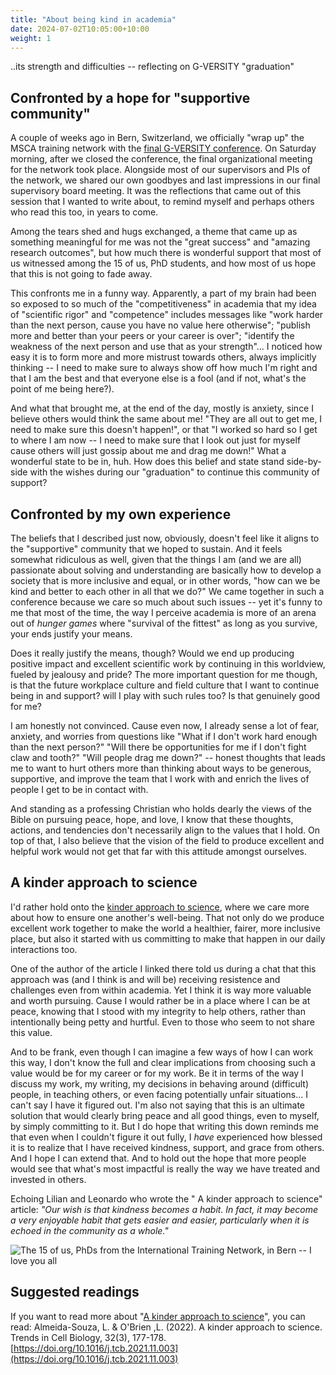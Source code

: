 ```yaml
---
title: "About being kind in academia"
date: 2024-07-02T10:05:00+10:00
weight: 1
---
```


..its strength and difficulties -- reflecting on G-VERSITY "graduation"

## Confronted by a hope for "supportive community"

A couple of weeks ago in Bern, Switzerland, we officially "wrap up" the MSCA training network with the [final G-VERSITY conference](https://gversity-2020.eu/final-conference.html). On Saturday morning, after we closed the conference, the final organizational meeting for the network took place. Alongside most of our supervisors and PIs of the network, we shared our own goodbyes and last impressions in our final supervisory board meeting. It was the reflections that came out of this session that I wanted to write about, to remind myself and perhaps others who read this too, in years to come. 

Among the tears shed and hugs exchanged, a theme that came up as something meaningful for me was not the "great success" and "amazing research outcomes", but how much there is wonderful support that most of us witnessed among the 15 of us, PhD students, and how most of us hope that this is not going to fade away.

This confronts me in a funny way. Apparently, a part of my brain had been so exposed to so much of the "competitiveness" in academia that my idea of "scientific rigor" and "competence" includes messages like "work harder than the next person, cause you have no value here otherwise"; "publish more and better than your peers or your career is over"; "identify the weakness of the next person and use that as your strength"... 
I noticed how easy it is to form more and more mistrust towards others, always implicitly thinking -- I need to make sure to always show off how much I'm right and that I am the best and that everyone else is a fool (and if not, what's the point of me being here?). 

And what that brought me, at the end of the day, mostly is anxiety, since I believe others would think the same about me! "They are all out to get me, I need to make sure this doesn't happen!", or that "I worked so hard so I get to where I am now -- I need to make sure that I look out just for myself cause others will just gossip about me and drag me down!"
What a wonderful state to be in, huh. How does this belief and state stand side-by-side with the wishes during our "graduation" to continue this community of support?

## Confronted by my own experience

The beliefs that I described just now, obviously, doesn't feel like it aligns to the "supportive" community that we hoped to sustain. And it feels somewhat ridiculous as well, given that the things I am (and we are all) passionate about solving and understanding are basically how to develop a society that is more inclusive and equal, or in other words, "how can we be kind and better to each other in all that we do?"
We came together in such a conference because we care so much about such issues  -- yet it's funny to me that most of the time, the way I perceive academia is more of an arena out of *hunger games* where "survival of the fittest" as long as you survive, your ends justify your means.

Does it really justify the means, though? Would we end up producing positive impact and excellent scientific work by continuing in this worldview, fueled by jealousy and pride? The more important question for me though, is that the future workplace culture and field culture that I want to continue being in and support? will I play with such rules too? Is that genuinely good for me?

I am honestly not convinced. Cause even now, I already sense a lot of fear, anxiety, and worries from questions like "What if I don't work hard enough than the next person?" "Will there be opportunities for me if I don't fight claw and tooth?" "Will people drag me down?" -- honest thoughts that leads me to want to hurt others more than thinking about ways to be generous, supportive, and improve the team that I work with and enrich the lives of people I get to be in contact with.

And standing as a professing Christian who holds dearly the views of the Bible on pursuing peace, hope, and love, I know that these thoughts, actions, and tendencies don't necessarily align to the values that I hold. On top of that, I also believe that the vision of the field to produce excellent and helpful work would not get that far with this attitude amongst ourselves.

## A kinder approach to science 

I'd rather hold onto the [kinder approach to science](https://doi.org/10.1016/j.tcb.2021.11.003), where we care more about how to ensure one another's well-being. That not only do we produce excellent work together to make the world a healthier, fairer, more inclusive place, but also it started with us committing to make that happen in our daily interactions too. 

One of the author of the article I linked there told us during a chat that this approach was (and I think is and will be) receiving resistence and challenges even from within academia. Yet I think it is way more valuable and worth pursuing. Cause I would rather be in a place where I can be at peace, knowing that I stood with my integrity to help others, rather than intentionally being petty and hurtful. Even to those who seem to not share this value.

And to be frank, even though I can imagine a few ways of how I can work this way, I don't know the full and clear implications from choosing such a value would be for my career or for my work. Be it in terms of the way I discuss my work, my writing, my decisions in behaving around (difficult) people, in teaching others, or even facing potentially unfair situations... I can't say I have it figured out. I'm also not saying that this is an ultimate solution that would clearly bring peace and all good things, even to myself, by simply committing to it. But I do hope that writing this down reminds me that even when I couldn't figure it out fully, I _have_ experienced how blessed it is to realize that I have received kindness, support, and grace from others. And I hope I can extend that. And to hold out the hope that more people would see that what's most impactful is really the way we have treated and invested in others.

Echoing Lilian and Leonardo who wrote the " A kinder approach to science" article: *"Our wish is that kindness becomes a habit. In fact, it may become a very enjoyable habit that gets easier and easier, particularly when it is echoed in the community as a whole."*

![The 15 of us, PhDs from the International Training Network, in Bern -- I love you all](/images/GVERSITY-PhD-Bern.png)

## Suggested readings

If you want to read more about "[A kinder approach to science](https://researchportal.helsinki.fi/files/176225930/A_kinder_approach_to_science_Final.pdf)", you can read: Almeida-Souza, L. & O'Brien ,L. (2022). A kinder approach to science. Trends in Cell Biology, 32(3), 177-178. [https://doi.org/10.1016/j.tcb.2021.11.003](https://doi.org/10.1016/j.tcb.2021.11.003)